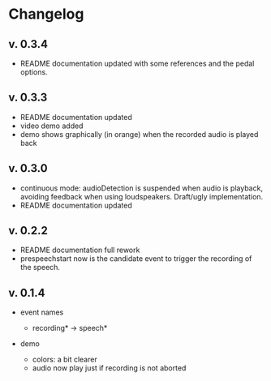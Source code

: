 # Changelog

## v. 0.3.4

- README documentation updated with some references and the pedal options.

## v. 0.3.3

- README documentation updated 
- video demo added 
- demo shows graphically (in orange) when the recorded audio is played back

## v. 0.3.0

- continuous mode: audioDetection is suspended when audio is playback, 
  avoiding feedback when using loudspeakers. Draft/ugly implementation.
- README documentation updated 

## v. 0.2.2
- README documentation full rework 
- prespeechstart now is the candidate event to trigger the recording of the speech.

## v. 0.1.4

- event names 
  - recording* -> speech*

- demo 
  - colors: a bit clearer 
  - audio now play just if recording is not aborted
